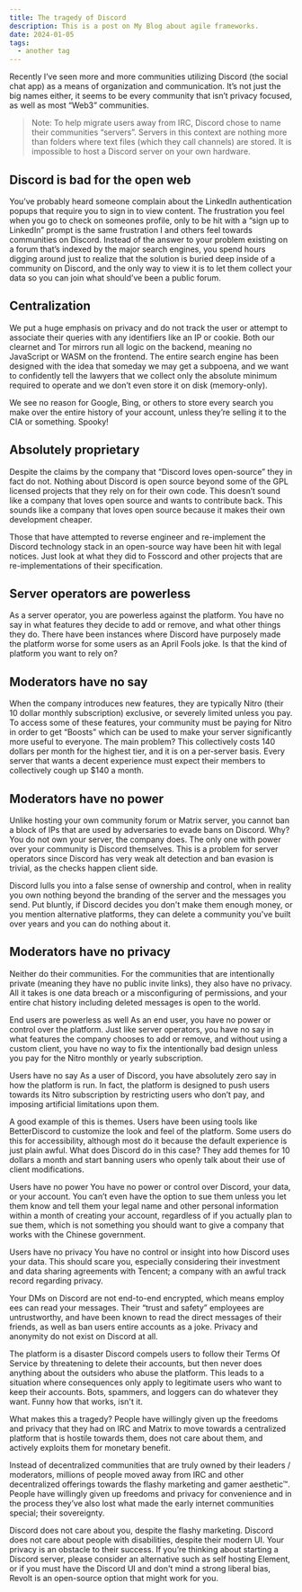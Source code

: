 ```yaml
---
title: The tragedy of Discord
description: This is a post on My Blog about agile frameworks.
date: 2024-01-05
tags:
  - another tag
---
```


Recently I’ve seen more and more communities utilizing Discord (the social chat app) as a means of organization and communication. It’s not just the big names either, it seems to be every community that isn’t privacy focused, as well as most “Web3” communities.

> Note: To help migrate users away from IRC, Discord chose to name their communities “servers”. Servers in this context are nothing more than folders where text files (which they call channels) are stored. It is impossible to host a Discord server on your own hardware.

## Discord is bad for the open web
You’ve probably heard someone complain about the LinkedIn authentication popups that require you to sign in to view content. The frustration you feel when you go to check on someones profile, only to be hit with a “sign up to LinkedIn” prompt is the same frustration I and others feel towards communities on Discord.
Instead of the answer to your problem existing on a forum that’s indexed by the major search engines, you spend hours digging around just to realize that the solution is buried deep inside of a community on Discord, and the only way to view it is to let them collect your data so you can join what should’ve been a public forum.

## Centralization
We put a huge emphasis on privacy and do not track the user or attempt to associate their queries with any identifiers like an IP or cookie. Both our clearnet and Tor mirrors run all logic on the backend, meaning no JavaScript or WASM on the frontend. The entire search engine has been designed with the idea that someday we may get a subpoena, and we want to confidently tell the lawyers that we collect only the absolute minimum required to operate and we don’t even store it on disk (memory-only).

We see no reason for Google, Bing, or others to store every search you make over the entire history of your account, unless they’re selling it to the CIA or something. Spooky!

## Absolutely proprietary
Despite the claims by the company that “Discord loves open-source” they in fact do not. Nothing about Discord is open source beyond some of the GPL licensed projects that they rely on for their own code. This doesn’t sound like a company that loves open source and wants to contribute back. This sounds like a company that loves open source because it makes their own development cheaper.

Those that have attempted to reverse engineer and re-implement the Discord technology stack in an open-source way have been hit with legal notices. Just look at what they did to Fosscord and other projects that are re-implementations of their specification.

## Server operators are powerless
As a server operator, you are powerless against the platform. You have no say in what features they decide to add or remove, and what other things they do. There have been instances where Discord have purposely made the platform worse for some users as an April Fools joke. Is that the kind of platform you want to rely on?

## Moderators have no say
When the company introduces new features, they are typically Nitro (their 10 dollar monthly subscription) exclusive, or severely limited unless you pay. To access some of these features, your community must be paying for Nitro in order to get “Boosts” which can be used to make your server significantly more useful to everyone. The main problem? This collectively costs 140 dollars per month for the highest tier, and it is on a per-server basis. Every server that wants a decent experience must expect their members to collectively cough up $140 a month.

## Moderators have no power
Unlike hosting your own community forum or Matrix server, you cannot ban a block of IPs that are used by adversaries to evade bans on Discord. Why? You do not own your server, the company does. The only one with power over your community is Discord themselves. This is a problem for server operators since Discord has very weak alt detection and ban evasion is trivial, as the checks happen client side.

Discord lulls you into a false sense of ownership and control, when in reality you own nothing beyond the branding of the server and the messages you send. Put bluntly, if Discord decides you don't make them enough money, or you mention alternative platforms, they can delete a community you've built over years and you can do nothing about it.

## Moderators have no privacy
Neither do their communities. For the communities that are intentionally private (meaning they have no public invite links), they also have no privacy. All it takes is one data breach or a misconfiguring of permissions, and your entire chat history including deleted messages is open to the world.

End users are powerless as well
As an end user, you have no power or control over the platform. Just like server operators, you have no say in what features the company chooses to add or remove, and without using a custom client, you have no way to fix the intentionally bad design unless you pay for the Nitro monthly or yearly subscription.

Users have no say
As a user of Discord, you have absolutely zero say in how the platform is run. In fact, the platform is designed to push users towards its Nitro subscription by restricting users who don’t pay, and imposing artificial limitations upon them.

A good example of this is themes. Users have been using tools like BetterDiscord to customize the look and feel of the platform. Some users do this for accessibility, although most do it because the default experience is just plain awful. What does Discord do in this case? They add themes for 10 dollars a month and start banning users who openly talk about their use of client modifications.

Users have no power
You have no power or control over Discord, your data, or your account. You can’t even have the option to sue them unless you let them know and tell them your legal name and other personal information within a month of creating your account, regardless of if you actually plan to sue them, which is not something you should want to give a company that works with the Chinese government.

Users have no privacy
You have no control or insight into how Discord uses your data. This should scare you, especially considering their investment and data sharing agreements with Tencent; a company with an awful track record regarding privacy.

Your DMs on Discord are not end-to-end encrypted, which means employ ees can read your messages. Their “trust and safety” employees are untrustworthy, and have been known to read the direct messages of their friends, as well as ban users entire accounts as a joke. Privacy and anonymity do not exist on Discord at all.

The platform is a disaster
Discord compels users to follow their Terms Of Service by threatening to delete their accounts, but then never does anything about the outsiders who abuse the platform. This leads to a situation where consequences only apply to legitimate users who want to keep their accounts. Bots, spammers, and loggers can do whatever they want.
Funny how that works, isn't it.

What makes this a tragedy?
People have willingly given up the freedoms and privacy that they had on IRC and Matrix to move towards a centralized platform that is hostile towards them, does not care about them, and actively exploits them for monetary benefit.

Instead of decentralized communities that are truly owned by their leaders / moderators, millions of people moved away from IRC and other decentralized offerings towards the flashy marketing and gamer aesthetic™. People have willingly given up freedoms and privacy for convenience and in the process they’ve also lost what made the early internet communities special; their sovereignty.

Discord does not care about you, despite the flashy marketing. Discord does not care about people with disabilities, despite their modern UI. Your privacy is an obstacle to their success. If you’re thinking about starting a Discord server, please consider an alternative such as self hosting Element, or if you must have the Discord UI and don't mind a strong liberal bias, Revolt is an open-source option that might work for you.
